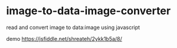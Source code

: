 # image-to-data-image-converter
read and convert image to data:image using javascript

demo https://jsfiddle.net/shreateh/2ykk1b5a/8/
